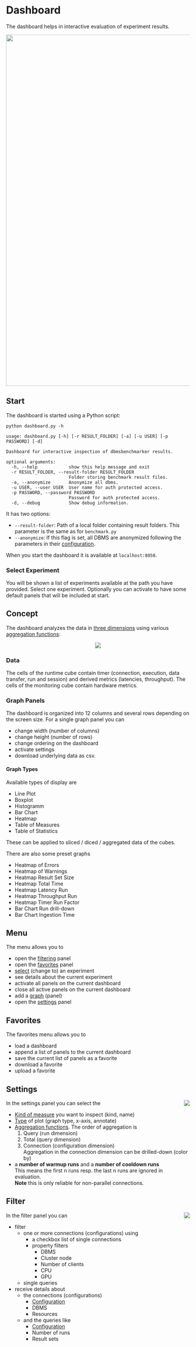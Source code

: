 # Dashboard

The dashboard helps in interactive evaluation of experiment results.

<p align="center">
<img src="https://raw.githubusercontent.com/Beuth-Erdelt/DBMS-Benchmarker/master/docs/dashboard.png" width="960">
</p>

## Start

The dashboard is started using a Python script:

`python dashboard.py -h`

```
usage: dashboard.py [-h] [-r RESULT_FOLDER] [-a] [-u USER] [-p PASSWORD] [-d]

Dashboard for interactive inspection of dbmsbenchmarker results.

optional arguments:
  -h, --help            show this help message and exit
  -r RESULT_FOLDER, --result-folder RESULT_FOLDER
                        Folder storing benchmark result files.
  -a, --anonymize       Anonymize all dbms.
  -u USER, --user USER  User name for auth protected access.
  -p PASSWORD, --password PASSWORD
                        Password for auth protected access.
  -d, --debug           Show debug information.
```

It has two options:
* `--result-folder`: Path of a local folder containing result folders. This parameter is the same as for `benchmark.py`
* `--anonymize`: If this flag is set, all DBMS are anonymized following the parameters in their [configuration](Options.html#connection-file).

When you start the dashboard it is available at `localhost:8050`.

### Select Experiment

You will be shown a list of experiments available at the path you have provided.
Select one experiment.
Optionally you can activate to have some default panels that will be included at start.

## Concept

The dashboard analyzes the data in [three dimensions](Concept.html#evaluation) using various [aggregation functions](Concept.html#aggregation-functions):
<p align="center">
<img src="https://raw.githubusercontent.com/Beuth-Erdelt/DBMS-Benchmarker/master/docs/Evaluation-Cubes.png">
</p>

### Data

The cells of the runtime cube contain timer (connection, execution, data transfer, run and session) and derived metrics (latencies, throughput).
The cells of the monitoring cube contain hardware metrics.

### Graph Panels

The dashboard is organized into 12 columns and several rows depending on the screen size.
For a single graph panel you can
* change width (number of columns)
* change height (number of rows)
* change ordering on the dashboard
* activate settings
* download underlying data as csv.

#### Graph Types

Available types of display are

* Line Plot
* Boxplot
* Histogramm
* Bar Chart
* Heatmap
* Table of Measures
* Table of Statistics

These can be applied to sliced / diced / aggregated data of the cubes.

There are also some preset graphs

* Heatmap of Errors
* Heatmap of Warnings
* Heatmap Result Set Size
* Heatmap Total Time
* Heatmap Latency Run
* Heatmap Throughput Run
* Heatmap Timer Run Factor
* Bar Chart Run drill-down
* Bar Chart Ingestion Time


## Menu

The menu allows you to

* open the [filtering](#filter) panel
* open the [favorites](#favorites) panel
* [select](#select-experiment) (change to) an experiment
* see details about the current experiment
* activate all panels on the current dashboard
* close all active panels on the current dashboard
* add a [graph](#graph-panels) (panel)
* open the [settings](#settings) panel

## Favorites

The favorites menu allows you to

* load a dashboard
* append a list of panels to the current dashboard
* save the current list of panels as a favorite
* download a favorite
* upload a favorite

## Settings

<img align="right" src="https://raw.githubusercontent.com/Beuth-Erdelt/DBMS-Benchmarker/master/docs/dashboard-settings.png">

In the settings panel you can select the

* [Kind of measure](#data) you want to inspect (kind, name)
* [Type](#graph-panels) of plot (graph type, x-axis, annotate)
* [Aggregation functions](Concept.html#aggregation-functions).
  The order of aggregation is
  1. Query (run dimension)
  1. Total (query dimension)
  1. Connection (configuration dimension)  
  Aggregation in the connection dimension can be drilled-down (color by)
* a **number of warmup runs** and a **number of cooldown runs**  
This means the first n runs resp. the last n runs are ignored in evaluation.  
**Note** this is only reliable for non-parallel connections.

## Filter

<img align="right" src="https://raw.githubusercontent.com/Beuth-Erdelt/DBMS-Benchmarker/master/docs/dashboard-filter.png">

In the filter panel you can

* filter
  * one or more connections (configurations) using
    * a checkbox list of single connections
    * property filters
      * DBMS
      * Cluster node
      * Number of clients
      * CPU
      * GPU
  * single queries
* receive details about
  * the connections (configurations)
    * [Configuration](Options.html#connection-file)
    * DBMS
    * Resources
  * and the queries like
    * [Configuration](Options.html#query-file)
    * Number of runs
    * Result sets 

